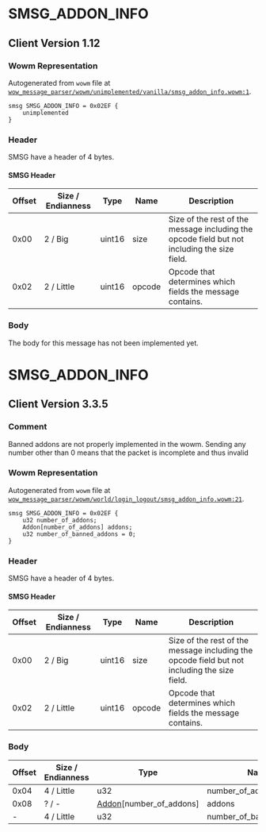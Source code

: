 # SMSG_ADDON_INFO

## Client Version 1.12

### Wowm Representation

Autogenerated from `wowm` file at [`wow_message_parser/wowm/unimplemented/vanilla/smsg_addon_info.wowm:1`](https://github.com/gtker/wow_messages/tree/main/wow_message_parser/wowm/unimplemented/vanilla/smsg_addon_info.wowm#L1).
```rust,ignore
smsg SMSG_ADDON_INFO = 0x02EF {
    unimplemented
}
```
### Header

SMSG have a header of 4 bytes.

#### SMSG Header

| Offset | Size / Endianness | Type   | Name   | Description |
| ------ | ----------------- | ------ | ------ | ----------- |
| 0x00   | 2 / Big           | uint16 | size   | Size of the rest of the message including the opcode field but not including the size field.|
| 0x02   | 2 / Little        | uint16 | opcode | Opcode that determines which fields the message contains.|

### Body

The body for this message has not been implemented yet.

# SMSG_ADDON_INFO

## Client Version 3.3.5

### Comment

Banned addons are not properly implemented in the wowm. Sending any number other than 0 means that the packet is incomplete and thus invalid

### Wowm Representation

Autogenerated from `wowm` file at [`wow_message_parser/wowm/world/login_logout/smsg_addon_info.wowm:21`](https://github.com/gtker/wow_messages/tree/main/wow_message_parser/wowm/world/login_logout/smsg_addon_info.wowm#L21).
```rust,ignore
smsg SMSG_ADDON_INFO = 0x02EF {
    u32 number_of_addons;
    Addon[number_of_addons] addons;
    u32 number_of_banned_addons = 0;
}
```
### Header

SMSG have a header of 4 bytes.

#### SMSG Header

| Offset | Size / Endianness | Type   | Name   | Description |
| ------ | ----------------- | ------ | ------ | ----------- |
| 0x00   | 2 / Big           | uint16 | size   | Size of the rest of the message including the opcode field but not including the size field.|
| 0x02   | 2 / Little        | uint16 | opcode | Opcode that determines which fields the message contains.|

### Body

| Offset | Size / Endianness | Type | Name | Description | Comment |
| ------ | ----------------- | ---- | ---- | ----------- | ------- |
| 0x04 | 4 / Little | u32 | number_of_addons |  |  |
| 0x08 | ? / - | [Addon](addon.md)[number_of_addons] | addons |  |  |
| - | 4 / Little | u32 | number_of_banned_addons |  |  |


